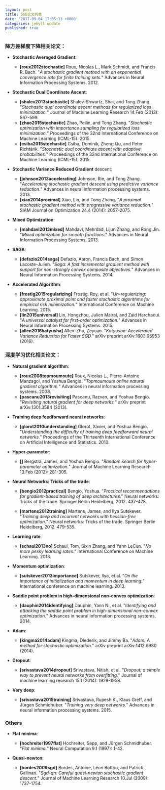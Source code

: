 ```yaml
---
layout: post
title: SGD论文列表
date: '2017-09-04 17:05:13 +0000'
categories: jekyll update
published: true
--- 
```


### 降方差梯度下降相关论文：
* **Stochastic Averaged Gradient**:
	* **[roux2012stochastic]** Roux, Nicolas L., Mark Schmidt, and Francis R. Bach. "*A stochastic gradient method with an exponential convergence rate for finite training sets.*" Advances in Neural Information Processing Systems. 2012.

* **Stochastic Dual Coordinate Ascent**:
	* **[shalev2013stochastic]** Shalev-Shwartz, Shai, and Tong Zhang. "*Stochastic dual coordinate ascent methods for regularized loss minimization.*" Journal of Machine Learning Research 14.Feb (2013): 567-599.
	* **[zhao2015stochastic]** Zhao, Peilin, and Tong Zhang. "*Stochastic optimization with importance sampling for regularized loss minimization.*" Proceedings of the 32nd International Conference on Machine Learning (ICML-15). 2015.
	* **[csiba2015stochastic]** Csiba, Dominik, Zheng Qu, and Peter Richtárik. "*Stochastic dual coordinate ascent with adaptive probabilities.*" Proceedings of the 32nd International Conference on Machine Learning (ICML-15). 2015.

* **Stochastic Variance Reduced Gradient** descent:
	* **[johnson2013accelerating]** Johnson, Rie, and Tong Zhang. "*Accelerating stochastic gradient descent using predictive variance reduction.*" Advances in neural information processing systems. 2013.
	* **[xiao2014proximal]** Xiao, Lin, and Tong Zhang. "*A proximal stochastic gradient method with progressive variance reduction.*" SIAM Journal on Optimization 24.4 (2014): 2057-2075.

* **Mixed Optimization**:
	* **[mahdavi2013mixed]** Mahdavi, Mehrdad, Lijun Zhang, and Rong Jin. "*Mixed optimization for smooth functions.*" Advances in Neural Information Processing Systems. 2013.

* **SAGA**:
	* **[defazio2014saga]** Defazio, Aaron, Francis Bach, and Simon Lacoste-Julien. "*Saga: A fast incremental gradient method with support for non-strongly convex composite objectives.*" Advances in Neural Information Processing Systems. 2014.

* **Accelerated Algorithm**:
	* **[frostig2015regularizing]** Frostig, Roy, et al. "*Un-regularizing: approximate proximal point and faster stochastic algorithms for empirical risk minimization.*" International Conference on Machine Learning. 2015.
	* **[lin2015universal]** Lin, Hongzhou, Julien Mairal, and Zaid Harchaoui. "*A universal catalyst for first-order optimization.*" Advances in Neural Information Processing Systems. 2015.
	* **[allen2016katyusha]** Allen-Zhu, Zeyuan. "*Katyusha: Accelerated Variance Reduction for Faster SGD.*" arXiv preprint arXiv:1603.05953 (2016).

### 深度学习优化相关论文：

* **Natural gradient algorithm**:
	* **[roux2008topmoumoute]** Roux, Nicolas L., Pierre-Antoine Manzagol, and Yoshua Bengio. "*Topmoumoute online natural gradient algorithm.*" Advances in neural information processing systems. 2008.
	* **[pascanu2013revisiting]** Pascanu, Razvan, and Yoshua Bengio. "*Revisiting natural gradient for deep networks.*" arXiv preprint arXiv:1301.3584 (2013).

* **Training deep feedforward neural networks**:
	* **[glorot2010understanding]** Glorot, Xavier, and Yoshua Bengio. "*Understanding the difficulty of training deep feedforward neural networks.*" Proceedings of the Thirteenth International Conference on Artificial Intelligence and Statistics. 2010.

* **Hyper-parameter**:
	* **[]** Bergstra, James, and Yoshua Bengio. "*Random search for hyper-parameter optimization.*" Journal of Machine Learning Research 13.Feb (2012): 281-305.

* **Neural Networks: Tricks of the trade**:
	* **[bengio2012practical]** Bengio, Yoshua. "*Practical recommendations for gradient-based training of deep architectures.*" Neural networks: Tricks of the trade. Springer Berlin Heidelberg, 2012. 437-478.

	* **[martens2012training]** Martens, James, and Ilya Sutskever. "*Training deep and recurrent networks with hessian-free optimization.*" Neural networks: Tricks of the trade. Springer Berlin Heidelberg, 2012. 479-535.

* **Learning rate**:
	* **[schaul2013no]** Schaul, Tom, Sixin Zhang, and Yann LeCun. "*No more pesky learning rates.*" International Conference on Machine Learning. 2013.

* **Momentum optimization**:
	* **[sutskever2013importance]** Sutskever, Ilya, et al. "*On the importance of initialization and momentum in deep learning.*" International conference on machine learning. 2013.

* **Saddle point problem in high-dimensional non-convex optimization**:
	* **[dauphin2014identifying]** Dauphin, Yann N., et al. "*Identifying and attacking the saddle point problem in high-dimensional non-convex optimization.*" Advances in neural information processing systems. 2014.

* **Adam**:
	* **[kingma2014adam]** Kingma, Diederik, and Jimmy Ba. "*Adam: A method for stochastic optimization.*" arXiv preprint arXiv:1412.6980 (2014).

* **Dropout**:
	* **[srivastava2014dropout]** Srivastava, Nitish, et al. "*Dropout: a simple way to prevent neural networks from overfitting.*" Journal of machine learning research 15.1 (2014): 1929-1958.

* **Very deep**:
	* **[srivastava2015training]** Srivastava, Rupesh K., Klaus Greff, and Jürgen Schmidhuber. "*Training very deep networks.*" Advances in neural information processing systems. 2015.

### Others
* **Flat minima**:
	* **[hochreiter1997flat]** Hochreiter, Sepp, and Jürgen Schmidhuber. "*Flat minima.*" Neural Computation 9.1 (1997): 1-42.

* **Quasi-newton**:
	* **[bordes2009sgd]** Bordes, Antoine, Léon Bottou, and Patrick Gallinari. "*Sgd-qn: Careful quasi-newton stochastic gradient descent.*" Journal of Machine Learning Research 10.Jul (2009): 1737-1754.